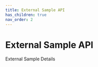 ```yaml
---
title: External Sample API
has_children: true
nav_order: 2
---
```


# External Sample API 

External Sample Details 
